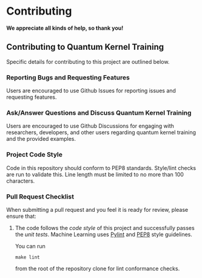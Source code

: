# Contributing

**We appreciate all kinds of help, so thank you!**

## Contributing to Quantum Kernel Training

Specific details for contributing to this project are outlined below.

### Reporting Bugs and Requesting Features

Users are encouraged to use Github Issues for reporting issues and requesting features.

### Ask/Answer Questions and Discuss Quantum Kernel Training

Users are encouraged to use Github Discussions for engaging with researchers, developers, and other users regarding quantum kernel training and the provided examples.

### Project Code Style

Code in this repository should conform to PEP8 standards. Style/lint checks are run to validate this. Line length must be limited to no more than 100 characters.

### Pull Request Checklist

When submitting a pull request and you feel it is ready for review,
please ensure that:

1. The code follows the _code style_ of this project and successfully
   passes the _unit tests_. Machine Learning uses [Pylint](https://www.pylint.org) and
   [PEP8](https://www.python.org/dev/peps/pep-0008) style guidelines.
   
   You can run
   ```shell script
   make lint
   ```
   from the root of the repository clone for lint conformance checks.
